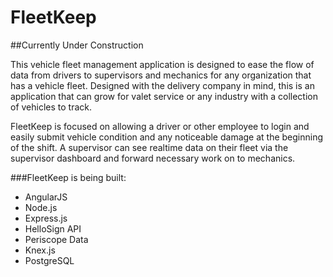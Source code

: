 # FleetKeep

##Currently Under Construction

This vehicle fleet management application is designed to ease the flow of data from drivers to supervisors and mechanics for any organization that has a vehicle fleet. Designed with the delivery company in mind, this is an application that can grow for valet service or any industry with a collection of vehicles to track.

FleetKeep is focused on allowing a driver or other employee to login and easily submit vehicle condition and any noticeable damage at the beginning of the shift. A supervisor can see realtime data on their fleet via the supervisor dashboard and forward necessary work on to mechanics. 

###FleetKeep is being built:
- AngularJS
- Node.js
- Express.js
- HelloSign API
- Periscope Data
- Knex.js
- PostgreSQL
